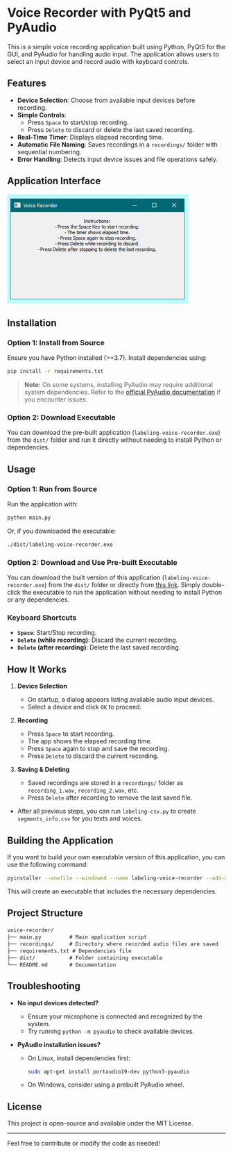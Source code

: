 # Voice Recorder with PyQt5 and PyAudio

This is a simple voice recording application built using Python, PyQt5 for the GUI, and PyAudio for handling audio input. The application allows users to select an input device and record audio with keyboard controls.

## Features

- **Device Selection**: Choose from available input devices before recording.
- **Simple Controls**:
  - Press `Space` to start/stop recording.
  - Press `Delete` to discard or delete the last saved recording.
- **Real-Time Timer**: Displays elapsed recording time.
- **Automatic File Naming**: Saves recordings in a `recordings/` folder with sequential numbering.
- **Error Handling**: Detects input device issues and file operations safely.

## Application Interface

![Application UI Interface](demo.png)

## Installation

### Option 1: Install from Source

Ensure you have Python installed (>=3.7). Install dependencies using:

```bash
pip install -r requirements.txt
```

> **Note:** On some systems, installing PyAudio may require additional system dependencies. Refer to the [official PyAudio documentation](https://people.csail.mit.edu/hubert/pyaudio/) if you encounter issues.

### Option 2: Download Executable

You can download the pre-built application (`labeling-voice-recorder.exe`) from the `dist/` folder and run it directly without needing to install Python or dependencies.

## Usage

### Option 1: Run from Source

Run the application with:

```bash
python main.py
```

Or, if you downloaded the executable:

```bash
./dist/labeling-voice-recorder.exe
```

### Option 2: Download and Use Pre-built Executable

You can download the built version of this application (`labeling-voice-recorder.exe`) from the `dist/` folder or directly from [this link](https://github.com/Ryan-PG/voice-labeling-recorder-hands-free/tree/main/dist/labeling-voice-recorder.exe). Simply double-click the executable to run the application without needing to install Python or any dependencies.

### Keyboard Shortcuts

- **`Space`**: Start/Stop recording.
- **`Delete` (while recording)**: Discard the current recording.
- **`Delete` (after recording)**: Delete the last saved recording.

## How It Works

1. **Device Selection**

   - On startup, a dialog appears listing available audio input devices.
   - Select a device and click `OK` to proceed.

2. **Recording**

   - Press `Space` to start recording.
   - The app shows the elapsed recording time.
   - Press `Space` again to stop and save the recording.
   - Press `Delete` to discard the current recording.

3. **Saving & Deleting**
   - Saved recordings are stored in a `recordings/` folder as `recording_1.wav`, `recording_2.wav`, etc.
   - Press `Delete` after recording to remove the last saved file.

- After all previous steps, you can run `labeling-csv.py` to create `segments_info.csv` for you texts and voices.

## Building the Application

If you want to build your own executable version of this application, you can use the following command:

```bash
pyinstaller --onefile --windowed --name labeling-voice-recorder --add-data "recordings;recordings" main.py
```

This will create an executable that includes the necessary dependencies.

## Project Structure

```
voice-recorder/
├── main.py         # Main application script
├── recordings/     # Directory where recorded audio files are saved
├── requirements.txt # Dependencies file
├── dist/           # Folder containing executable
└── README.md       # Documentation
```

## Troubleshooting

- **No input devices detected?**

  - Ensure your microphone is connected and recognized by the system.
  - Try running `python -m pyaudio` to check available devices.

- **PyAudio installation issues?**
  - On Linux, install dependencies first:
    ```bash
    sudo apt-get install portaudio19-dev python3-pyaudio
    ```
  - On Windows, consider using a prebuilt PyAudio wheel.

## License

This project is open-source and available under the MIT License.

---

Feel free to contribute or modify the code as needed!
